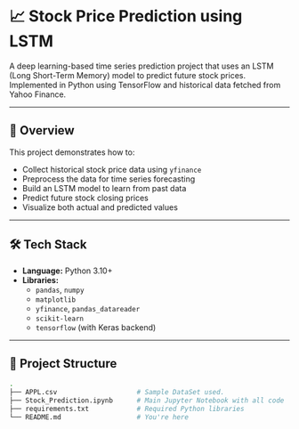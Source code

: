 # 📈 Stock Price Prediction using LSTM

A deep learning-based time series prediction project that uses an LSTM (Long Short-Term Memory) model to predict future stock prices. Implemented in Python using TensorFlow and historical data fetched from Yahoo Finance.

---

## 📌 Overview

This project demonstrates how to:
- Collect historical stock price data using `yfinance`
- Preprocess the data for time series forecasting
- Build an LSTM model to learn from past data
- Predict future stock closing prices
- Visualize both actual and predicted values

---

## 🛠 Tech Stack

- **Language:** Python 3.10+
- **Libraries:**
  - `pandas`, `numpy`
  - `matplotlib`
  - `yfinance`, `pandas_datareader`
  - `scikit-learn`
  - `tensorflow` (with Keras backend)

---

## 📂 Project Structure

```bash
.
├── APPL.csv                    # Sample DataSet used.
├── Stock_Prediction.ipynb      # Main Jupyter Notebook with all code
├── requirements.txt            # Required Python libraries
└── README.md                   # You're here
